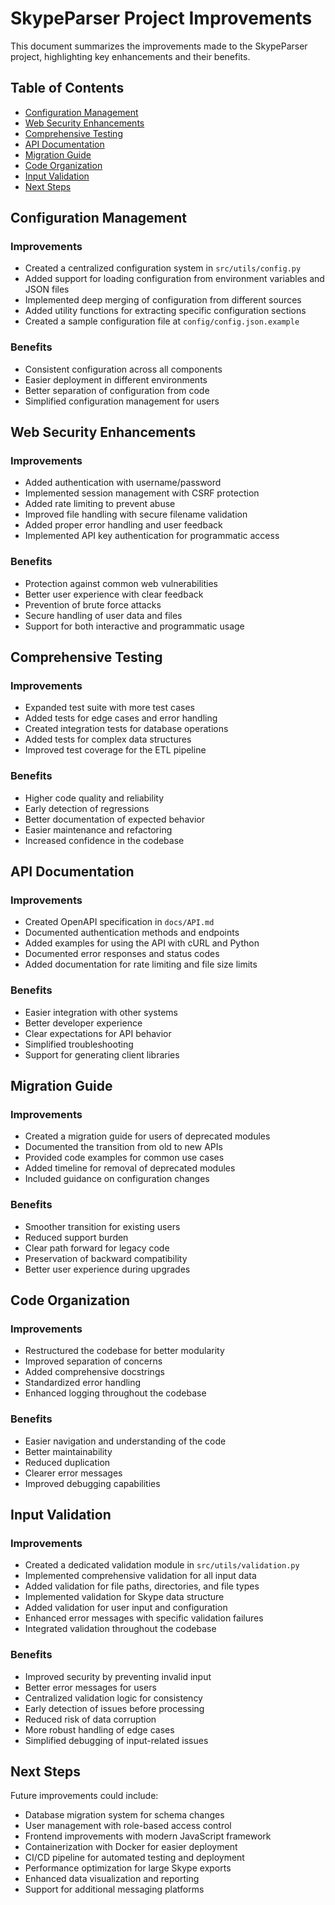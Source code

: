 <!-- IMPROVEMENTS.md -->
# SkypeParser Project Improvements

This document summarizes the improvements made to the SkypeParser project, highlighting key enhancements and their benefits.

## Table of Contents
- [Configuration Management](#configuration-management)
- [Web Security Enhancements](#web-security-enhancements)
- [Comprehensive Testing](#comprehensive-testing)
- [API Documentation](#api-documentation)
- [Migration Guide](#migration-guide)
- [Code Organization](#code-organization)
- [Input Validation](#input-validation)
- [Next Steps](#next-steps)

## Configuration Management

### Improvements
- Created a centralized configuration system in `src/utils/config.py`
- Added support for loading configuration from environment variables and JSON files
- Implemented deep merging of configuration from different sources
- Added utility functions for extracting specific configuration sections
- Created a sample configuration file at `config/config.json.example`

### Benefits
- Consistent configuration across all components
- Easier deployment in different environments
- Better separation of configuration from code
- Simplified configuration management for users

## Web Security Enhancements

### Improvements
- Added authentication with username/password
- Implemented session management with CSRF protection
- Added rate limiting to prevent abuse
- Improved file handling with secure filename validation
- Added proper error handling and user feedback
- Implemented API key authentication for programmatic access

### Benefits
- Protection against common web vulnerabilities
- Better user experience with clear feedback
- Prevention of brute force attacks
- Secure handling of user data and files
- Support for both interactive and programmatic usage

## Comprehensive Testing

### Improvements
- Expanded test suite with more test cases
- Added tests for edge cases and error handling
- Created integration tests for database operations
- Added tests for complex data structures
- Improved test coverage for the ETL pipeline

### Benefits
- Higher code quality and reliability
- Early detection of regressions
- Better documentation of expected behavior
- Easier maintenance and refactoring
- Increased confidence in the codebase

## API Documentation

### Improvements
- Created OpenAPI specification in `docs/API.md`
- Documented authentication methods and endpoints
- Added examples for using the API with cURL and Python
- Documented error responses and status codes
- Added documentation for rate limiting and file size limits

### Benefits
- Easier integration with other systems
- Better developer experience
- Clear expectations for API behavior
- Simplified troubleshooting
- Support for generating client libraries

## Migration Guide

### Improvements
- Created a migration guide for users of deprecated modules
- Documented the transition from old to new APIs
- Provided code examples for common use cases
- Added timeline for removal of deprecated modules
- Included guidance on configuration changes

### Benefits
- Smoother transition for existing users
- Reduced support burden
- Clear path forward for legacy code
- Preservation of backward compatibility
- Better user experience during upgrades

## Code Organization

### Improvements
- Restructured the codebase for better modularity
- Improved separation of concerns
- Added comprehensive docstrings
- Standardized error handling
- Enhanced logging throughout the codebase

### Benefits
- Easier navigation and understanding of the code
- Better maintainability
- Reduced duplication
- Clearer error messages
- Improved debugging capabilities

## Input Validation

### Improvements
- Created a dedicated validation module in `src/utils/validation.py`
- Implemented comprehensive validation for all input data
- Added validation for file paths, directories, and file types
- Implemented validation for Skype data structure
- Added validation for user input and configuration
- Enhanced error messages with specific validation failures
- Integrated validation throughout the codebase

### Benefits
- Improved security by preventing invalid input
- Better error messages for users
- Centralized validation logic for consistency
- Early detection of issues before processing
- Reduced risk of data corruption
- More robust handling of edge cases
- Simplified debugging of input-related issues

## Next Steps

Future improvements could include:

- Database migration system for schema changes
- User management with role-based access control
- Frontend improvements with modern JavaScript framework
- Containerization with Docker for easier deployment
- CI/CD pipeline for automated testing and deployment
- Performance optimization for large Skype exports
- Enhanced data visualization and reporting
- Support for additional messaging platforms